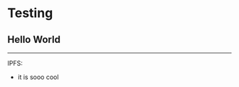# Testing

## Hello World

--------------------------------------------------------------------------------

IPFS:

- it is sooo cool
